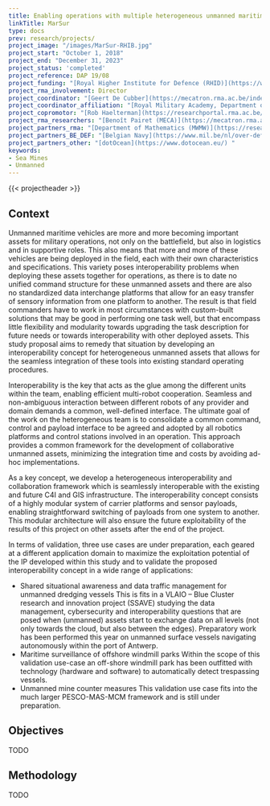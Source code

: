 ```yaml
---
title: Enabling operations with multiple heterogeneous unmanned maritime assets
linkTitle: MarSur
type: docs
prev: research/projects/
project_image: "/images/MarSur-RHIB.jpg"
project_start: "October 1, 2018"
project_end: "December 31, 2023"
project_status: 'completed'
project_reference: DAP 19/08
project_funding: "[Royal Higher Institute for Defence (RHID)](https://www.defence-institute.be/)"
project_rma_involvement: Director
project_coordinator: "[Geert De Cubber](https://mecatron.rma.ac.be/index.php/people/geert-de-cubber/)"
project_coordinator_affiliation: "[Royal Military Academy, Department of Mechanics (MECA)](https://mecatron.rma.ac.be/)"
project_copromotor: "[Rob Haelterman](https://researchportal.rma.ac.be/en/persons/robby-haelterman)"
project_rma_researchers: "[Benoît Pairet (MECA)](https://mecatron.rma.ac.be/index.php/people/benoit-pairet/)"
project_partners_rma: "[Department of Mathematics (MWMW)](https://researchportal.rma.ac.be/en/organisations/mathematics)"
project_partners_BE_DEF: "[Belgian Navy](https://www.mil.be/nl/over-defensie/marinecomponent/)"
project_partners_other: "[dotOcean](https://www.dotocean.eu/) "
keywords:
- Sea Mines
- Unmanned
---
```


{{< projectheader >}}


## Context
Unmanned maritime vehicles are more and more becoming important assets for military operations, not only on the battlefield, but also in logistics and in supportive roles. This also means that more and more of these vehicles are being deployed in the field, each with their own characteristics and specifications. This variety poses interoperability problems when deploying these assets together for operations, as there is to date no unified command structure for these unmanned assets and there are also no standardized data interchange platforms that allow for an easy transfer of sensory information from one platform to another. The result is that field commanders have to work in most circumstances with custom-built solutions that may be good in performing one task well, but that encompass little flexibility and modularity towards upgrading the task description for future needs or towards interoperability with other deployed assets. This study proposal aims to remedy that situation by developing an interoperability concept for heterogeneous unmanned assets that allows for the seamless integration of these tools into existing standard operating procedures.

Interoperability is the key that acts as the glue among the different units within the team, enabling efficient multi-robot cooperation. Seamless and non-ambiguous interaction between different robots of any provider and domain demands a common, well-defined interface. The ultimate goal of the work on the heterogeneous team is to consolidate a common command, control and payload interface to be agreed and adopted by all robotics platforms and control stations involved in an operation. This approach provides a common framework for the development of collaborative unmanned assets, minimizing the integration time and costs by avoiding ad-hoc implementations.

As a key concept, we develop a heterogeneous interoperability and collaboration framework which is seamlessly interoperable with the existing and future C4I and GIS infrastructure. The interoperability concept consists of a highly modular system of carrier platforms and sensor payloads, enabling straightforward switching of payloads from one system to another. This modular architecture will also ensure the future exploitability of the results of this project on other assets after the end of the project.

In terms of validation, three use cases are under preparation, each geared at a different application domain to maximize the exploitation potential of the IP developed within this study and to validate the proposed interoperability concept in a wide range of applications:

- Shared situational awareness and data traffic management for unmanned dredging vessels
This is fits in a VLAIO – Blue Cluster research and innovation project (SSAVE) studying the data management, cybersecurity and interoperability questions that are posed when (unmanned) assets start to exchange data on all levels (not only towards the cloud, but also between the edges). Preparatory work has been performed this year on unmanned surface vessels navigating autonomously within the port of Antwerp.
- Maritime surveillance of offshore windmill parks
Within the scope of this validation use-case an off-shore windmill park has been outfitted with technology (hardware and software) to automatically detect trespassing vessels.
- Unmanned mine counter measures
This validation use case fits into the much larger PESCO-MAS-MCM framework and is still under preparation.

## Objectives
TODO

## Methodology
TODO